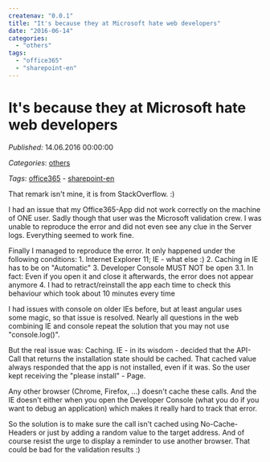 ```yaml
---
createnav: "0.0.1"
title: "It's because they at Microsoft hate web developers"
date: "2016-06-14"
categories: 
  - "others"
tags: 
  - "office365"
  - "sharepoint-en"
---
```

# It's because they at Microsoft hate web developers
_Published:_ 14.06.2016 00:00:00

_Categories_: [others](/dotnetwork/en/categories#others)

_Tags_: [office365](/dotnetwork/en/tags#office365) - [sharepoint-en](/dotnetwork/en/tags#sharepoint-en)


That remark isn't mine, it is from StackOverflow. :)

I had an issue that my Office365-App did not work correctly on the machine of ONE user. Sadly though that user was the Microsoft validation crew. I was unable to reproduce the error and did not even see any clue in the Server logs. Everything seemed to work fine.

Finally I managed to reproduce the error. It only happened under the following conditions: 1. Internet Explorer 11; IE - what else :) 2. Caching in IE has to be on "Automatic" 3. Developer Console MUST NOT be open 3.1. In fact: Even if you open it and close it afterwards, the error does not appear anymore 4. I had to retract/reinstall the app each time to check this behaviour which took about 10 minutes every time

I had issues with console on older IEs before, but at least angular uses some magic, so that issue is resolved. Nearly all questions in the web combining IE and console repeat the solution that you may not use "console.log()".

But the real issue was: Caching. IE - in its wisdom - decided that the API-Call that returns the installation state should be cached. That cached value always responded that the app is not installed, even if it was. So the user kept receiving the "please install" - Page.

Any other browser (Chrome, Firefox, ...) doesn't cache these calls. And the IE doesn't either when you open the Developer Console (what you do if you want to debug an application) which makes it really hard to track that error.

So the solution is to make sure the call isn't cached using No-Cache-Headers or just by adding a random value to the target address. And of course resist the urge to display a reminder to use another browser. That could be bad for the validation results :)
